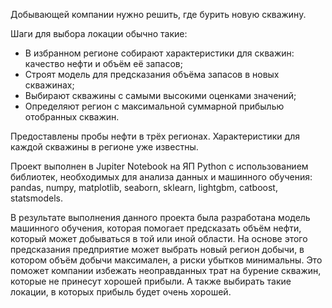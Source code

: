 Добывающей компании нужно решить, где бурить новую скважину. 

Шаги для выбора локации обычно такие:
- В избранном регионе собирают характеристики для скважин: качество нефти и объём её запасов;
- Строят модель для предсказания объёма запасов в новых скважинах;
- Выбирают скважины с самыми высокими оценками значений;
- Определяют регион с максимальной суммарной прибылью отобранных скважин.

Предоставлены пробы нефти в трёх регионах. Характеристики для каждой скважины в регионе уже известны. 

Проект выполнен в Jupiter Notebook на ЯП Python с использованием библиотек, необходимых для анализа данных и машинного обучения: pandas, numpy, matplotlib, seaborn, sklearn, lightgbm, catboost, statsmodels.

В результате выполнения данного проекта была разработана модель машинного обучения, которая помогает предсказать объём нефти, который может добываться в той или иной области. На основе этого предсказания предприятие может выбрать новый регион добычи, в котором объём добычи максимален, а риски убытков минимальны. Это поможет компании избежать неоправданных трат на бурение скважин, которые не принесут хорошей прибыли. А также выбирать такие локации, в которых прибыль будет очень хорошей. 

